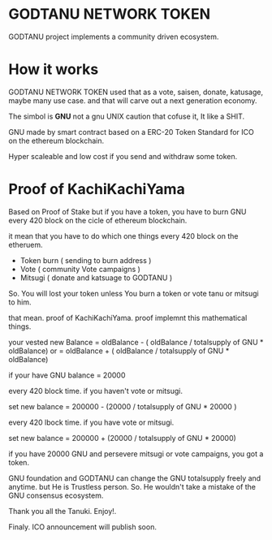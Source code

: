 # GODTANU NETWORK TOKEN

GODTANU project implements a community driven ecosystem.

# How it works

GODTANU NETWORK TOKEN used that as a vote, saisen, donate, katusage, maybe many use case. and that will carve out a next generation economy.

The simbol is **GNU** not a gnu UNIX caution that cofuse it, It like a SHIT. 

GNU made by smart contract based on a ERC-20 Token Standard for ICO on the ethereum blockchain.

Hyper scaleable and low cost if you send and withdraw some token.

# Proof of KachiKachiYama 

Based on Proof of Stake but if you have a token, you have to burn GNU every 420 block on the cicle of ethereum blockchain.

it mean that you have to do which one things every 420 block on the etheruem.

- Token burn  ( sending to burn address )
- Vote  ( community Vote campaigns )
- Mitsugi ( donate and katsuage to GODTANU )

So. You will lost your token unless You burn a token or vote tanu or mitsugi to him.

that mean. proof of KachiKachiYama. proof implemnt this mathematical things.  

your vested new Balance  =  oldBalance - ( oldBalance / totalsupply of GNU * oldBalance)
                        or
                         =  oldBalance + ( oldBalance / totalsupply of GNU * oldBalance)


if your have GNU balance = 20000

every 420 block time. if you haven't vote or mitsugi. 

set new balance =  200000  -  (20000 / totalsupply of GNU  * 20000 ) 

every 420 lbock time. if you have vote or mitsugi.

set new balance =  200000  +  (20000 / totalsupply of GNU  * 20000) 

if you have 20000 GNU and persevere mitsugi or vote campaigns, you got a token.

GNU foundation and GODTANU can change the GNU totalsupply freely and anytime.  but He is Trustless person. So. He wouldn't take a mistake of the GNU consensus ecosystem. 

Thank you all the Tanuki. Enjoy!.

Finaly. ICO announcement will publish soon.
